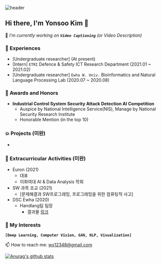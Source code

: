 ![header](https://capsule-render.vercel.app/api?type=Wave&color=auto&height=300&section=header&text=Yonsoo%20Kim&fontSize=90)


## Hi there, I'm Yonsoo Kim 👋

👻  *I’m currently working on **`Video Captioning`** (or Video Description)*

### 🔭 Experiences
- [Undergraduate researcher]  (At present)
- [Intern] `ETRI` Defence & Safety ICT Research Department  (2021.01 ~ 2021.02)
- [Undergraduate researcher] `Ewha W. Univ.` Bioinformatics and Natural Language Processing Lab (2020.07 ~ 2020.08)

### 🏅 Awards and Honors
- **Industrial Control System Security Attack Detection AI Competition**
    - Auspice by National Intelligence Service(NIS), Manage by National Security Research Institute
    - Honorable Mention (in the top 10)

### 💥 Projects (미완)
- 

### 🚀 Extracurricular Activities (미완)
- Euron (2021)
    - 대표
    - 이화여대 AI & Data Analysis 학회
- SW 과목 조교 (2021)
    - [문제해결과 SW프로그래밍, 프로그래밍을 위한 컴퓨팅적 사고]
- DSC Ewha (2020)
    - Handlang팀 팀장
        - 결과물 [링크](https://github.com/yskim0/Handlang)


### 💚 My Interests
**`[Deep Learning, Computer Vision, GAN, NLP, Visualization]`**





📫 How to reach me: wx12348@gmail.com


<!--
**yskim0/yskim0** is a ✨ _special_ ✨ repository because its `README.md` (this file) appears on your GitHub profile.

Here are some ideas to get you started:

- 🔭 I’m currently working on ...
- 🌱 I’m currently learning ...
- 👯 I’m looking to collaborate on ...
- 🤔 I’m looking for help with ...
- 💬 Ask me about ...
- 📫 How to reach me: ...
- 😄 Pronouns: ...
- ⚡ Fun fact: ...
-->

[![Anurag's github stats](https://github-readme-stats.vercel.app/api?username=yskim0&hide=contribs&count_private=true&show_icons=true&theme=dark)](https://github.com/anuraghazra/github-readme-stats)



